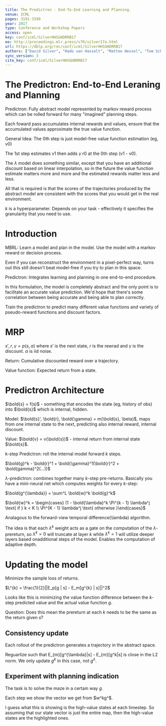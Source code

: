 ```yaml
---
title: The Predictron - End-To-End Learning and Planning.
venue: ICML
pages: 3191-3199
year: 2017
type: Conference and Workshop Papers
access: open
key: conf/icml/SilverHHSGHDRRB17
ee: http://proceedings.mlr.press/v70/silver17a.html
url: https://dblp.org/rec/conf/icml/SilverHHSGHDRRB17
authors: ["David Silver", "Hado van Hasselt", "Matteo Hessel", "Tom Schaul", "Arthur Guez", "Tim Harley", "Gabriel Dulac-Arnold", "David P. Reichert", "Neil C. Rabinowitz", "Andr\u00e9 Barreto", "Thomas Degris"]
sync_version: 3
cite_key: conf/icml/SilverHHSGHDRRB17
---
```

# The Predictron: End-to-End Leraning and Planning

Predictron: Fully abstract model represented by markov reward process which can be rolled forward
for many "imagined" planning steps.

Each foward pass accumulates internal rewards and values, ensure that the accumulated
values approximate the true value function.

General Idea: The 0th step is just model-free value function estimation (eg, v0)

The 1st step estimates v1 then adds $\gamma$ r0 at the 0th step (v1 - v0).

The $\lambda$ model does something similar, except that you have an additional
discount based on linear interpolation, so in the future the value
function estimate matters more and more and the estimated rewards matter less and less.

All that is required is that the scores of the trajectories produced by the abstract model are
consistent with the scores that you would get in the real environment.

$k$ is a hyperparameter. Depends on your task - effectively it specifies the granularity that you need to use.

# Introduction

MBRL: Learn a model and plan in the model. Use the model with a markov reward
or decision process.

Even if you can reconstruct the environment in a pixel-perfect way, turns out
this still doesn't beat model-free if you try to plan in this space.

Predictron: Integrates learning and planning in one end-to-end procedure.

In this formulation, the model is completely abstract and the only point is
to facilitate an accurate value prediction. We'd hope that there's some
correlation between being accurate and being able to plan correctly.

Train the predictron to predict many different value functions and variety
of pseudo-reward functions and discount factors.

# MRP

$s', r, \gamma = p(s, \alpha)$ where $s'$ is the next state, $r$ is the rewrad
and $\gamma$ is the discount. $\alpha$ is iid noise.

Return: Cumulative discounted reward over a trajectory.

Value function: Expected return from a state.

# Predictron Architecture

$\bold{s} = f(s)$ - something that encodes the state (eg, history of obs)
into $\bold{s}$ which is internal, hidden.

Model: $\bold{s}', \bold{r}, \bold{\gamma} = m(\bold{s}, \beta)$, maps
from one internal state to the next, predicting also internal reward,
internal discount.

Value: $\bold{v} = v(\bold{s})$ - internal return from internal state $\bold{s}$.

k-step Predictron: roll the internal model forward $k$ steps.

$\bold{g}^k - \bold{r}^1 + \bold{\gamma}^1(\bold{r}^2 + \bold{gamma}^2(...))$

$\lambda$-predictron: combines together many $k$-step pre-returns. Basically
you have a mini-neural net which computes weights for every $k$-step:

$\bold{g^{\lambda}} = \sum^L \bold{w}^k \bold{g}^k$

$\bold{w}^k = \begin{cases} (1 - \bold{\lambda}^k \Pi^{k - 1} \lambda^j \text{ if } k < K \\
\Pi^{K - 1} \lambda^j \text{ otherwise }\end{cases}$

Analagous to the forward-view temporal difference(\lambda) algorithm.

The idea is that each $\lambda^k$ weight acts as a gate on the computation
of the $\lambda$-prereturn, so $\lambda^k = 0$ will truncate at layer $k$
while $\lambda^k = 1$ will utilize deeper layers based onadditional steps of the model.
Enables the computation of adaptive depth.

# Updating the model

Minimize the sample loss of returns.

$L^{k} = \frac{1}{2}||E_p[g | s] - E_m[g^{k} | s]||^2$

Looks like this is minimizing the value function difference between the $k$-step predicted
value and the actual value function $g$.

Question: Does this mean the prereturn at each $k$ needs to be the same as the
return given $s$?

## Consistency update

Each rollout of the predictron generates a trajectory in the abstract space.

Reguarlize such that E_{m}[g^{\lambda}|s] - E_{m}[g^k|s] is close in the L2 norm.
We only update $g^{k}$ in this case, not $g^{\lambda}$.

## Experiment with planning indication

The task is to solve the maze in a certain way $g$.

Each step we show the vector we get from $w^kg^$.

I guess what this is showing is the high-value states at each timestep. So
assuming that our state vector is just the entire map, then the high-value
states are the highlighted ones.